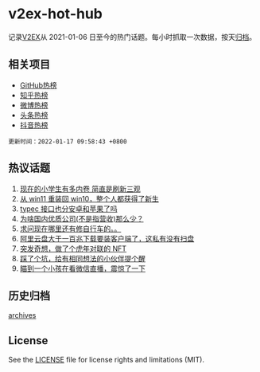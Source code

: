 # v2ex-hot-hub

 记录[V2EX](https://www.v2ex.com/)从 2021-01-06 日至今的热门话题。每小时抓取一次数据，按天[归档](archives)。
 
 ## 相关项目

- [GitHub热榜](https://github.com/snaildev/github-hot-hub)
- [知乎热榜](https://github.com/snaildev/zhihu-hot-hub)
- [微博热榜](https://github.com/snaildev/weibo-hot-hub)
- [头条热榜](https://github.com/snaildev/toutiao-hot-hub)
- [抖音热榜](https://github.com/snaildev/douyin-hot-hub)


 `更新时间：2022-01-17 09:58:43 +0800`

## 热议话题

1. [现在的小学生有多内卷 简直是刷新三观](https://www.v2ex.com/t/828602)
1. [从 win11 重装回 win10，整个人都获得了新生](https://www.v2ex.com/t/828569)
1. [typec 接口也分安卓和苹果了吗](https://www.v2ex.com/t/828528)
1. [为啥国内优质公司(不是指营收)那么少？](https://www.v2ex.com/t/828562)
1. [求问现在哪里还有修自行车的。。](https://www.v2ex.com/t/828532)
1. [阿里云盘大于一百兆下载要装客户端了，这私有没有扫盘](https://www.v2ex.com/t/828605)
1. [突发奇想，做了个虎年对联的 NFT](https://www.v2ex.com/t/828531)
1. [踩了个坑，给有相同想法的小伙伴提个醒](https://www.v2ex.com/t/828577)
1. [瞄到一个小孩在看微信直播，震惊了一下](https://www.v2ex.com/t/828618)

## 历史归档

[archives](archives)

## License

See the [LICENSE](LICENSE) file for license rights and limitations (MIT).
